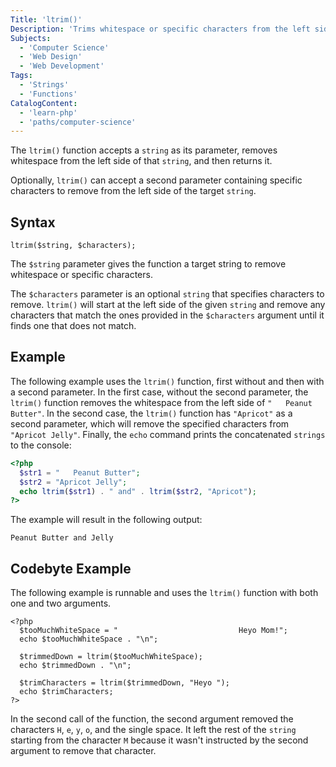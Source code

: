 ```yaml
---
Title: 'ltrim()'
Description: 'Trims whitespace or specific characters from the left side of a given string.'
Subjects:
  - 'Computer Science'
  - 'Web Design'
  - 'Web Development'
Tags:
  - 'Strings'
  - 'Functions'
CatalogContent:
  - 'learn-php'
  - 'paths/computer-science'
---
```


The `ltrim()` function accepts a `string` as its parameter, removes whitespace from the left side of that `string`, and then returns it.

Optionally, `ltrim()` can accept a second parameter containing specific characters to remove from the left side of the target `string`.

## Syntax

```pseudo
ltrim($string, $characters);
```

The `$string` parameter gives the function a target string to remove whitespace or specific characters.

The `$characters` parameter is an optional `string` that specifies characters to remove. `ltrim()` will start at the left side of the given `string` and remove any characters that match the ones provided in the `$characters` argument until it finds one that does not match.

## Example

The following example uses the `ltrim()` function, first without and then with a second parameter. In the first case, without the second parameter, the `ltrim()` function removes the whitespace from the left side of `"   Peanut Butter"`. In the second case, the `ltrim()` function has `"Apricot"` as a second parameter, which will remove the specified characters from `"Apricot Jelly"`. Finally, the `echo` command prints the concatenated `strings` to the console:

```php
<?php
  $str1 = "   Peanut Butter";
  $str2 = "Apricot Jelly";
  echo ltrim($str1) . " and" . ltrim($str2, "Apricot");
?> 
```

The example will result in the following output:

```shell
Peanut Butter and Jelly
```

## Codebyte Example

The following example is runnable and uses the `ltrim()` function with both one and two arguments.

```codebyte/php
<?php
  $tooMuchWhiteSpace = "                           Heyo Mom!";
  echo $tooMuchWhiteSpace . "\n";

  $trimmedDown = ltrim($tooMuchWhiteSpace);
  echo $trimmedDown . "\n";

  $trimCharacters = ltrim($trimmedDown, "Heyo ");
  echo $trimCharacters;
?>
```

In the second call of the function, the second argument removed the characters `H`, `e`, `y`, `o`, and the single space. It left the rest of the `string` starting from the character `M` because it wasn't instructed by the second argument to remove that character.
